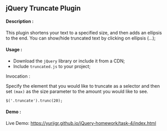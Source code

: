 ## jQuery Truncate Plugin

#### Description :
This plugin shortens your text to a specified size, and then adds an ellipsis to the end. You can show/hide truncated text by clicking on ellipsis (...);

#### Usage :
- Download the `jQuery` library or include it from a CDN;
- Include `truncated.js` to your project;

Invocation :

Specify the element that you would like to truncate as a selector and then set `(max)` as the size parameter to the amount you would like to see.

`$('.truncate').trunc(20);`

#### Demo :
Live Demo: https://yuriigr.github.io/jQuery-homework/task-4/index.html 
